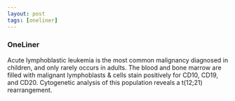 ```yaml
---
layout: post
tags: [oneliner]
---
```



### OneLiner

Acute lymphoblastic leukemia is the most common malignancy diagnosed in children, and only rarely occurs in adults. The blood and bone marrow are filled with malignant lymphoblasts & cells stain positively for CD10, CD19, and CD20. Cytogenetic analysis of this population reveals a t(12;21) rearrangement.
